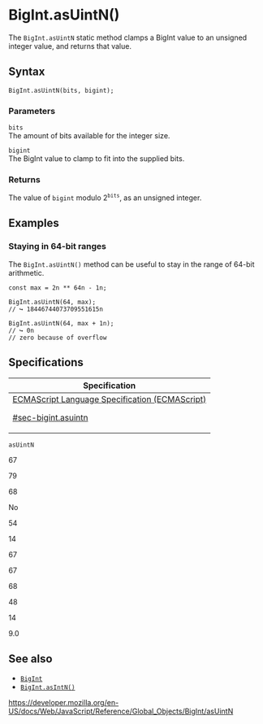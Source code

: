 # BigInt.asUintN()

The `BigInt.asUintN` static method clamps a BigInt value to an unsigned integer value, and returns that value.

## Syntax

    BigInt.asUintN(bits, bigint);

### Parameters

`bits`  
The amount of bits available for the integer size.

`bigint`  
The BigInt value to clamp to fit into the supplied bits.

### Returns

The value of `bigint` modulo 2<sup>`bits`</sup>, as an unsigned integer.

## Examples

### Staying in 64-bit ranges

The `BigInt.asUintN()` method can be useful to stay in the range of 64-bit arithmetic.

    const max = 2n ** 64n - 1n;

    BigInt.asUintN(64, max);
    // ↪ 18446744073709551615n

    BigInt.asUintN(64, max + 1n);
    // ↪ 0n
    // zero because of overflow

## Specifications

<table><thead><tr class="header"><th>Specification</th></tr></thead><tbody><tr class="odd"><td><a href="https://tc39.es/ecma262/#sec-bigint.asuintn">ECMAScript Language Specification (ECMAScript) 
<br/>


<span class="small">#sec-bigint.asuintn</span></a></td></tr></tbody></table>

`asUintN`

67

79

68

No

54

14

67

67

68

48

14

9.0

## See also

-   [`BigInt`](../bigint)
-   [`BigInt.asIntN()`](asintn)

<a href="https://developer.mozilla.org/en-US/docs/Web/JavaScript/Reference/Global_Objects/BigInt/asUintN" class="_attribution-link">https://developer.mozilla.org/en-US/docs/Web/JavaScript/Reference/Global_Objects/BigInt/asUintN</a>
